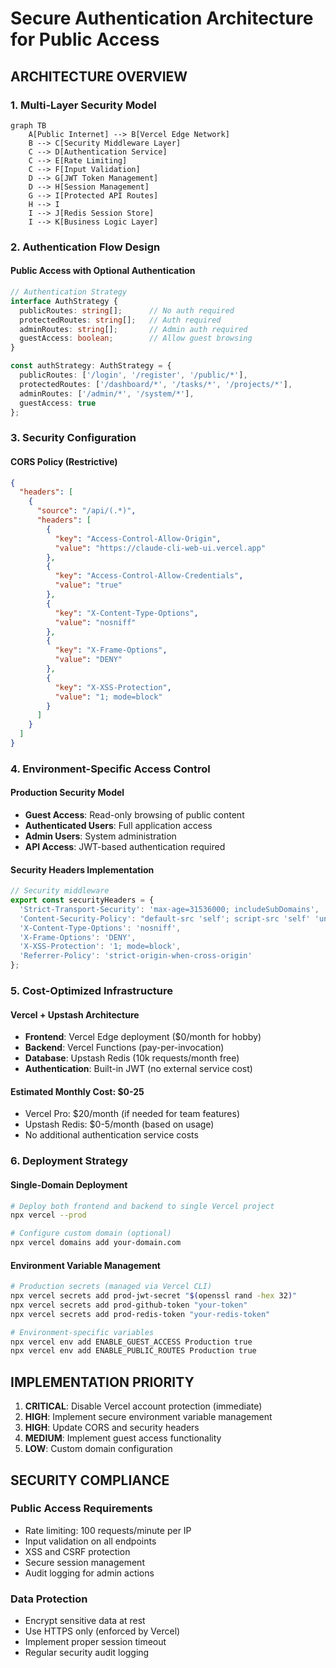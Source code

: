 # Secure Authentication Architecture for Public Access

## ARCHITECTURE OVERVIEW

### 1. Multi-Layer Security Model

```mermaid
graph TB
    A[Public Internet] --> B[Vercel Edge Network]
    B --> C[Security Middleware Layer]
    C --> D[Authentication Service]
    C --> E[Rate Limiting]
    C --> F[Input Validation]
    D --> G[JWT Token Management]
    D --> H[Session Management]
    G --> I[Protected API Routes]
    H --> I
    I --> J[Redis Session Store]
    I --> K[Business Logic Layer]
```

### 2. Authentication Flow Design

#### Public Access with Optional Authentication
```typescript
// Authentication Strategy
interface AuthStrategy {
  publicRoutes: string[];      // No auth required
  protectedRoutes: string[];   // Auth required
  adminRoutes: string[];       // Admin auth required
  guestAccess: boolean;        // Allow guest browsing
}

const authStrategy: AuthStrategy = {
  publicRoutes: ['/login', '/register', '/public/*'],
  protectedRoutes: ['/dashboard/*', '/tasks/*', '/projects/*'],
  adminRoutes: ['/admin/*', '/system/*'],
  guestAccess: true
};
```

### 3. Security Configuration

#### CORS Policy (Restrictive)
```json
{
  "headers": [
    {
      "source": "/api/(.*)",
      "headers": [
        {
          "key": "Access-Control-Allow-Origin",
          "value": "https://claude-cli-web-ui.vercel.app"
        },
        {
          "key": "Access-Control-Allow-Credentials",
          "value": "true"
        },
        {
          "key": "X-Content-Type-Options",
          "value": "nosniff"
        },
        {
          "key": "X-Frame-Options",
          "value": "DENY"
        },
        {
          "key": "X-XSS-Protection",
          "value": "1; mode=block"
        }
      ]
    }
  ]
}
```

### 4. Environment-Specific Access Control

#### Production Security Model
- **Guest Access**: Read-only browsing of public content
- **Authenticated Users**: Full application access
- **Admin Users**: System administration
- **API Access**: JWT-based authentication required

#### Security Headers Implementation
```typescript
// Security middleware
export const securityHeaders = {
  'Strict-Transport-Security': 'max-age=31536000; includeSubDomains',
  'Content-Security-Policy': "default-src 'self'; script-src 'self' 'unsafe-inline'",
  'X-Content-Type-Options': 'nosniff',
  'X-Frame-Options': 'DENY',
  'X-XSS-Protection': '1; mode=block',
  'Referrer-Policy': 'strict-origin-when-cross-origin'
};
```

### 5. Cost-Optimized Infrastructure

#### Vercel + Upstash Architecture
- **Frontend**: Vercel Edge deployment ($0/month for hobby)
- **Backend**: Vercel Functions (pay-per-invocation)
- **Database**: Upstash Redis (10k requests/month free)
- **Authentication**: Built-in JWT (no external service cost)

#### Estimated Monthly Cost: $0-25
- Vercel Pro: $20/month (if needed for team features)
- Upstash Redis: $0-5/month (based on usage)
- No additional authentication service costs

### 6. Deployment Strategy

#### Single-Domain Deployment
```bash
# Deploy both frontend and backend to single Vercel project
npx vercel --prod

# Configure custom domain (optional)
npx vercel domains add your-domain.com
```

#### Environment Variable Management
```bash
# Production secrets (managed via Vercel CLI)
npx vercel secrets add prod-jwt-secret "$(openssl rand -hex 32)"
npx vercel secrets add prod-github-token "your-token"
npx vercel secrets add prod-redis-token "your-redis-token"

# Environment-specific variables
npx vercel env add ENABLE_GUEST_ACCESS Production true
npx vercel env add ENABLE_PUBLIC_ROUTES Production true
```

## IMPLEMENTATION PRIORITY

1. **CRITICAL**: Disable Vercel account protection (immediate)
2. **HIGH**: Implement secure environment variable management
3. **HIGH**: Update CORS and security headers
4. **MEDIUM**: Implement guest access functionality
5. **LOW**: Custom domain configuration

## SECURITY COMPLIANCE

### Public Access Requirements
- Rate limiting: 100 requests/minute per IP
- Input validation on all endpoints
- XSS and CSRF protection
- Secure session management
- Audit logging for admin actions

### Data Protection
- Encrypt sensitive data at rest
- Use HTTPS only (enforced by Vercel)
- Implement proper session timeout
- Regular security audit logging